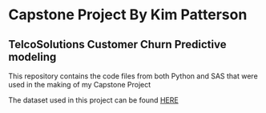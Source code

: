 # Capstone Project By Kim Patterson
## TelcoSolutions Customer Churn Predictive modeling 

This repository contains the code files from both Python and SAS that were used in the making of my Capstone Project

The dataset used in this project can be found [HERE](https://www.kaggle.com/blastchar/telco-customer-churn)
